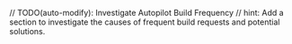 // TODO(auto-modify): Investigate Autopilot Build Frequency
// hint: Add a section to investigate the causes of frequent build requests and potential solutions.
